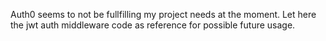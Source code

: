 Auth0 seems to not be fullfilling my project needs at the moment.
Let here the jwt auth middleware code as reference for possible future usage.
